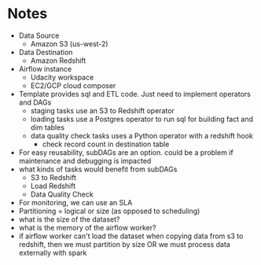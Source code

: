 # **Notes**
- Data Source
    - Amazon S3 (us-west-2)
- Data Destination
    - Amazon Redshift
- Airflow instance
    - Udacity workspace
    - EC2/GCP cloud composer
- Template provides sql and ETL code. Just need to implement operators and DAGs
    - staging tasks use an S3 to Redshift operator
    - loading tasks use a Postgres operator to run sql for building fact and dim tables
    - data quality check tasks uses a Python operator with a redshift hook
        - check record count in destination table
- For easy reusability, subDAGs are an option. could be a problem if maintenance and debugging is impacted
- what kinds of tasks would benefit from subDAGs
    - S3 to Redshift
    - Load Redshift
    - Data Quality Check
- For monitoring, we can use an SLA
- Partitioning = logical or size (as opposed to scheduling)
- what is the size of the dataset?
- what is the memory of the airflow worker?
- if airflow worker can't load the dataset when copying data from s3 to redshift,
then we must partition by size OR we must process data externally with spark
